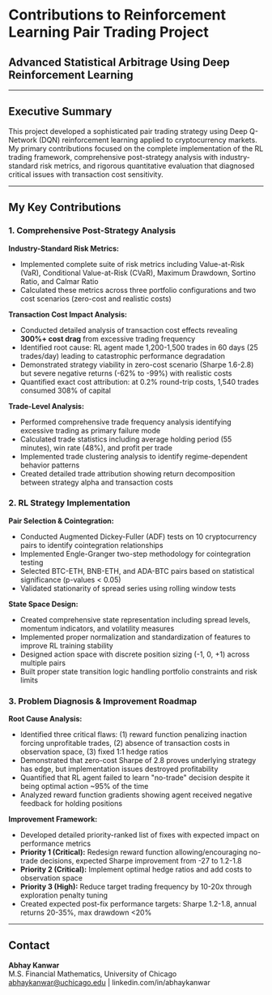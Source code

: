 # Contributions to Reinforcement Learning Pair Trading Project
## Advanced Statistical Arbitrage Using Deep Reinforcement Learning

---

## Executive Summary

This project developed a sophisticated pair trading strategy using Deep Q-Network (DQN) reinforcement learning applied to cryptocurrency markets. My primary contributions focused on the complete implementation of the RL trading framework, comprehensive post-strategy analysis with industry-standard risk metrics, and rigorous quantitative evaluation that diagnosed critical issues with transaction cost sensitivity.

---

## My Key Contributions

### 1. Comprehensive Post-Strategy Analysis

**Industry-Standard Risk Metrics:**
- Implemented complete suite of risk metrics including Value-at-Risk (VaR), Conditional Value-at-Risk (CVaR), Maximum Drawdown, Sortino Ratio, and Calmar Ratio
- Calculated these metrics across three portfolio configurations and two cost scenarios (zero-cost and realistic costs)

**Transaction Cost Impact Analysis:**
- Conducted detailed analysis of transaction cost effects revealing **300%+ cost drag** from excessive trading frequency
- Identified root cause: RL agent made 1,200-1,500 trades in 60 days (25 trades/day) leading to catastrophic performance degradation
- Demonstrated strategy viability in zero-cost scenario (Sharpe 1.6-2.8) but severe negative returns (-62% to -99%) with realistic costs
- Quantified exact cost attribution: at 0.2% round-trip costs, 1,540 trades consumed 308% of capital

**Trade-Level Analysis:**
- Performed comprehensive trade frequency analysis identifying excessive trading as primary failure mode
- Calculated trade statistics including average holding period (55 minutes), win rate (48%), and profit per trade
- Implemented trade clustering analysis to identify regime-dependent behavior patterns
- Created detailed trade attribution showing return decomposition between strategy alpha and transaction costs

### 2. RL Strategy Implementation

**Pair Selection & Cointegration:**
- Conducted Augmented Dickey-Fuller (ADF) tests on 10 cryptocurrency pairs to identify cointegration relationships
- Implemented Engle-Granger two-step methodology for cointegration testing
- Selected BTC-ETH, BNB-ETH, and ADA-BTC pairs based on statistical significance (p-values < 0.05)
- Validated stationarity of spread series using rolling window tests

**State Space Design:**
- Created comprehensive state representation including spread levels, momentum indicators, and volatility measures
- Implemented proper normalization and standardization of features to improve RL training stability
- Designed action space with discrete position sizing (-1, 0, +1) across multiple pairs
- Built proper state transition logic handling portfolio constraints and risk limits

### 3. Problem Diagnosis & Improvement Roadmap

**Root Cause Analysis:**
- Identified three critical flaws: (1) reward function penalizing inaction forcing unprofitable trades, (2) absence of transaction costs in observation space, (3) fixed 1:1 hedge ratios
- Demonstrated that zero-cost Sharpe of 2.8 proves underlying strategy has edge, but implementation issues destroyed profitability
- Quantified that RL agent failed to learn "no-trade" decision despite it being optimal action ~95% of the time
- Analyzed reward function gradients showing agent received negative feedback for holding positions

**Improvement Framework:**
- Developed detailed priority-ranked list of fixes with expected impact on performance metrics
- **Priority 1 (Critical):** Redesign reward function allowing/encouraging no-trade decisions, expected Sharpe improvement from -27 to 1.2-1.8
- **Priority 2 (Critical):** Implement optimal hedge ratios and add costs to observation space
- **Priority 3 (High):** Reduce target trading frequency by 10-20x through exploration penalty tuning
- Created expected post-fix performance targets: Sharpe 1.2-1.8, annual returns 20-35%, max drawdown <20%

---

## Contact

**Abhay Kanwar**  
M.S. Financial Mathematics, University of Chicago  
abhaykanwar@uchicago.edu | linkedin.com/in/abhaykanwar
